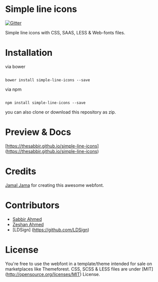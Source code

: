 Simple line icons
====

[![Gitter](https://badges.gitter.im/Join%20Chat.svg)](https://gitter.im/thesabbir/simple-line-icons?utm_source=badge&utm_medium=badge&utm_campaign=pr-badge&utm_content=badge)

Simple line icons with CSS, SAAS, LESS & Web-fonts files.

Installation
====

via bower

```shell

bower install simple-line-icons --save

```
via npm

```shell

npm install simple-line-icons --save

```

you can also clone or download this repository as zip.

Preview & Docs
===
[https://thesabbir.github.io/simple-line-icons] (https://thesabbir.github.io/simple-line-icons)


Credits
===
[Jamal Jama](https://twitter.com/byjml) for creating this awesome webfont.

Contributors
====
* [Sabbir Ahmed](https://twitter.com/alreadysabbir)
* [Zeshan Ahmed](https://twitter.com/zeshanshani22)
* [LDSign] (https://github.com/LDSign)

License
====
You're free to use the webfont in a template/theme intended for sale on marketplaces like Themeforest.
CSS, SCSS & LESS files are under [MIT] (http://opensource.org/licenses/MIT) License.
